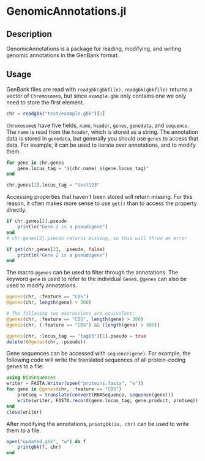 # GenomicAnnotations.jl

## Description
GenomicAnnotations is a package for reading, modifying, and writing genomic annotations in the GenBank format.

## Usage
GenBank files are read with `readgbk(gbkfile)`. `readgbk(gbkfile)` returns a vector of `Chromosome`s, but since `example.gbk` only contains one we only need to store the first element.
```julia
chr = readgbk("test/example.gbk")[1]
```

`Chromosome`s have five fields, `name`, `header`, `genes`, `genedata`, and `sequence`. The `name` is read from the `header`, which is stored as a string. The annotation data is stored in `genedata`, but generally you should use `genes` to access that data. For example, it can be used to iterate over annotations, and to modify them.
```julia
for gene in chr.genes
    gene.locus_tag = "$(chr.name)_$(gene.locus_tag)"
end

chr.genes[2].locus_tag = "test123"
```

Accessing properties that haven't been stored will return missing. For this reason, it often makes more sense to use `get()` than to access the property directly.
```julia
if chr.genes[2].pseudo
    println("Gene 2 is a pseudogene")
end
# chr.genes[2].pseudo returns missing, so this will throw an error

if get(chr.genes[2], :pseudo, false)
    println("Gene 2 is a pseudogene")
end
```

The macro `@genes` can be used to filter through the annotations. The keyword `gene` is used to refer to the individual `Gene`s. `@genes` can also be used to modify annotations.
```julia
@genes(chr, :feature == "CDS")
@genes(chr, length(gene) > 300)

# The following two expressions are equivalent:
@genes(chr, :feature == "CDS", length(gene) > 300)
@genes(chr, (:feature == "CDS") && (length(gene) > 300))

@genes(chr, :locus_tag == "tag03")[1].pseudo = true
delete!(@genes(chr, :pseudo))
```

Gene sequences can be accessed with `sequence(gene)`. For example, the following code will write the translated sequences of all protein-coding genes to a file:
```julia
using BioSequences
writer = FASTA.Writer(open("proteins.fasta", "w"))
for gene in @genes(chr, :feature == "CDS")
    protseq = translate(convert(RNASequence, sequence(gene)))
    write(writer, FASTA.record(gene.locus_tag, gene.product, protseq))
end
close(writer)
```

After modifying the annotations, `printgbk(io, chr)` can be used to write them to a file.
```julia
open("updated.gbk", "w") do f
    printgbk(f, chr)
end
```
